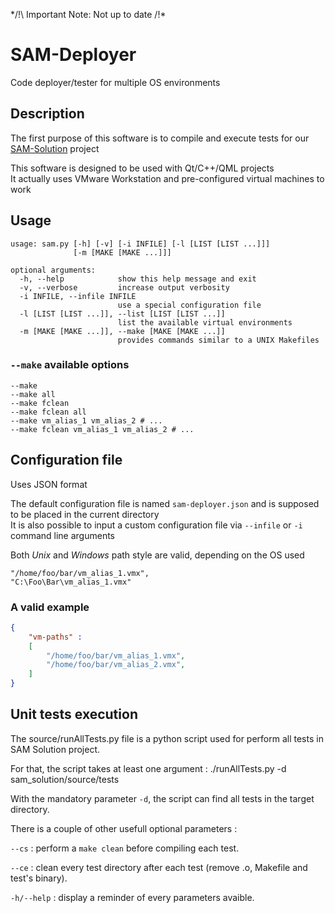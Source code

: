*/!\ Important Note: Not up to date /!\*

# SAM-Deployer
Code deployer/tester for multiple OS environments

## Description

The first purpose of this software is to compile and execute tests for our [SAM-Solution](https://github.com/EIP-SAM/SAM-Solution) project

This software is designed to be used with Qt/C++/QML projects  
It actually uses VMware Workstation and pre-configured virtual machines to work


## Usage

```
usage: sam.py [-h] [-v] [-i INFILE] [-l [LIST [LIST ...]]]
              [-m [MAKE [MAKE ...]]]

optional arguments:
  -h, --help            show this help message and exit
  -v, --verbose         increase output verbosity
  -i INFILE, --infile INFILE
                        use a special configuration file
  -l [LIST [LIST ...]], --list [LIST [LIST ...]]
                        list the available virtual environments
  -m [MAKE [MAKE ...]], --make [MAKE [MAKE ...]]
                        provides commands similar to a UNIX Makefiles
```

### `--make` available options

```
--make
--make all
--make fclean
--make fclean all
--make vm_alias_1 vm_alias_2 # ...
--make fclean vm_alias_1 vm_alias_2 # ...
```

## Configuration file

Uses JSON format

The default configuration file is named `sam-deployer.json` and is supposed to be placed in the current directory  
It is also possible to input a custom configuration file via `--infile` or `-i ` command line arguments

Both *Unix* and *Windows* path style are valid, depending on the OS used
```
"/home/foo/bar/vm_alias_1.vmx",
"C:\Foo\Bar\vm_alias_1.vmx"
```

### A valid example

```json
{
    "vm-paths" :
    [
        "/home/foo/bar/vm_alias_1.vmx",
        "/home/foo/bar/vm_alias_2.vmx",
    ]
}
```

## Unit tests execution

The source/runAllTests.py file is a python script used for perform all tests in SAM Solution project.

For that, the script takes at least one argument : ./runAllTests.py -d sam_solution/source/tests

With the mandatory parameter `-d`, the script can find all tests in the target directory.

There is a couple of other usefull optional parameters :

`--cs` : perform a `make clean` before compiling each test.

`--ce` : clean every test directory after each test (remove .o, Makefile and test's binary).

`-h/--help` : display a reminder of every parameters avaible.
